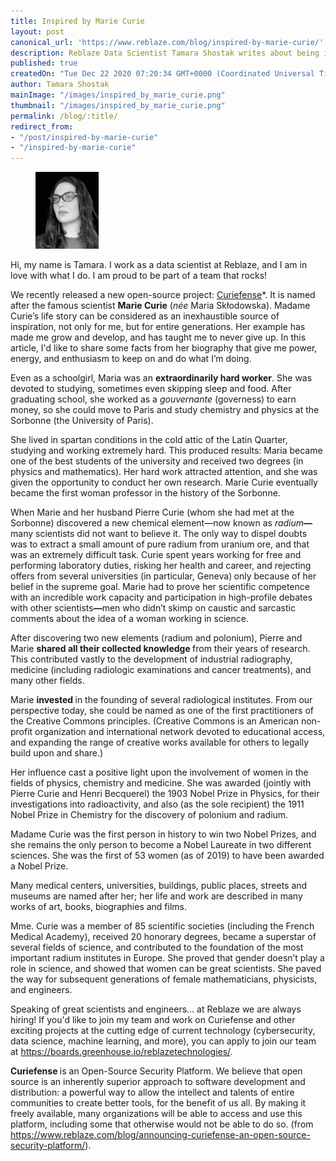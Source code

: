 ```yaml
---
title: Inspired by Marie Curie
layout: post
canonical_url: 'https://www.reblaze.com/blog/inspired-by-marie-curie/'
description: Reblaze Data Scientist Tamara Shostak writes about being inspired by Marie Curie and the example she set by her life, work ethic, and extensive accomplishments.
published: true
createdOn: "Tue Dec 22 2020 07:20:34 GMT+0000 (Coordinated Universal Time)"
author: Tamara Shostak
mainImage: "/images/inspired_by_marie_curie.png"
thumbnail: "/images/inspired_by_marie_curie.png"
permalink: /blog/:title/
redirect_from:
- "/post/inspired-by-marie-curie"
- "/inspired-by-marie-curie"
---
```


<figure class="w-richtext-figure-type-image w-richtext-align-floatleft" style="max-width: 20%;">
    <div><img src="/images/blog-inspired-by-marie-curie-2.jpg" loading="lazy" width="auto" height="auto" /></div>
</figure>
<p>Hi, my name is Tamara. I work as a data scientist at Reblaze, and I am in love with what I do. I am proud to be part of a team that rocks!&nbsp;</p>
<p>
    We recently released a new open-source project: <a href="https://www.curiefense.io/">Curiefense</a>*. It is named after the famous scientist <strong>Marie Curie</strong> (<em>née</em> Maria Skłodowska). Madame Curie’s life story can be
    considered as an inexhaustible source of inspiration, not only for me, but for entire generations. Her example has made me grow and develop, and has taught me to never give up. In this article, I'd like to share some facts from her
    biography that give me power, energy, and enthusiasm to keep on and do what I’m doing.
</p>
<p>
    Even as a schoolgirl, Maria was an <strong>extraordinarily hard worker</strong>. She was devoted to studying, sometimes even skipping sleep and food. After graduating school, she worked as a <em>gouvernante </em>(governess) to earn
    money, so she could move to Paris and study chemistry and physics at the Sorbonne (the University of Paris).&nbsp;
</p>
<p>
    She lived in spartan conditions in the cold attic of the Latin Quarter, studying and working extremely hard. This produced results: Maria became one of the best students of the university and received two degrees (in physics and
    mathematics). Her hard work attracted attention, and she was given the opportunity to conduct her own research. Marie Curie eventually became the first woman professor in the history of the Sorbonne.
</p>
<p>
    When Marie and her husband Pierre Curie (whom she had met at the Sorbonne) discovered a new chemical element—now known as <em>radium</em><strong>—</strong>many scientists did not want to believe it. The only way to dispel doubts was to
    extract a small amount of pure radium from uranium ore, and that was an extremely difficult task. Curie spent years working for free and performing laboratory duties, risking her health and career, and rejecting offers from several
    universities (in particular, Geneva)<strong> </strong>only because of her belief in the supreme goal.<strong> </strong>Marie had to prove her scientific competence with an incredible work capacity and participation in high-profile
    debates with other scientists<strong>—</strong>men who didn’t skimp on caustic and sarcastic comments about the idea of a woman working in science.
</p>
<p>
    After discovering two new elements (radium and polonium), Pierre and Marie <strong>shared all their collected knowledge </strong>from their years of research. This contributed vastly to the development of industrial radiography,
    medicine (including radiologic examinations and cancer treatments), and many other fields.&nbsp;
</p>
<p>
    Marie <strong>invested </strong>in the founding of several radiological institutes. From our perspective today, she could be named as one of the first practitioners of the Creative Commons principles. (Creative Commons is an American
    non-profit organization and international network devoted to educational access, and expanding the range of creative works available for others to legally build upon and share.)&nbsp;
</p>
<p>
    Her influence cast a positive light upon the involvement of women in the fields of physics, chemistry and medicine. She was awarded (jointly with Pierre Curie and Henri Becquerel) the 1903 Nobel Prize in Physics, for their
    investigations into radioactivity, and also (as the sole recipient) the 1911 Nobel Prize in Chemistry for the discovery of polonium and radium.
</p>
<p>
    Madame Curie was the first person in history to win two Nobel Prizes, and she remains the only person to become a Nobel Laureate in two different sciences. She was the first of 53 women (as of 2019) to have been awarded a Nobel
    Prize.&nbsp;
</p>
<p>Many medical centers, universities, buildings, public places, streets and museums are named after her; her life and work are described in many works of art, books, biographies and films.</p>
<p>
    Mme. Curie was a member of 85 scientific societies (including the French Medical Academy), received 20 honorary degrees, became a superstar of several fields of science, and contributed to the foundation of the most important radium
    institutes in Europe. She proved that gender doesn’t play a role in science, and showed that women can be great scientists. She paved the way for subsequent generations of female mathematicians, physicists, and engineers.
</p>
<p>
    Speaking of great scientists and engineers... at Reblaze we are always hiring! If you'd like to join my team and work on Curiefense and other exciting projects at the cutting edge of current technology (cybersecurity, data science,
    machine learning, and more), you can apply to join our team at <a href="https://boards.greenhouse.io/reblazetechnologies/">https://boards.greenhouse.io/reblazetechnologies/</a>.
</p>
<p>
    ‍<strong>Curiefense </strong>is an Open-Source Security Platform. We believe that open source is an inherently superior approach to software development and distribution: a powerful way to allow the intellect and talents of entire
    communities to create better tools, for the benefit of us all. By making it freely available, many organizations will be able to access and use this platform, including some that otherwise would not be able to do so. (from
    <a href="https://www.reblaze.com/blog/announcing-curiefense-an-open-source-security-platform/">https://www.reblaze.com/blog/announcing-curiefense-an-open-source-security-platform/</a>).
</p>
<p><br /></p>
<p><br /></p>
